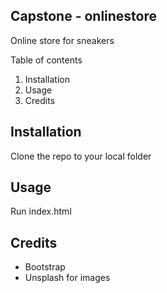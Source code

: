 ## Capstone - onlinestore

Online store for sneakers 

<summary>Table of contents</summary>
<ol>
    <li>Installation</li>
    <li>Usage</li>
    <li>Credits</li>
</ol>

## Installation

Clone the repo to your local folder

## Usage

Run index.html

## Credits

- Bootstrap
- Unsplash for images
